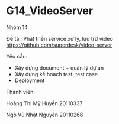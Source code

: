 # G14_VideoServer
Nhóm 14

Đề tài: Phát triển service xử lý, lưu trữ video https://github.com/superdesk/video-server

Yêu cầu: 
  - Xây dựng document + quản lý dự án
  - Xây dựng kế hoạch test, test case
  - Deployment
  
Thành viên:

  Hoàng Thị Mỹ Huyền 20110337

  Ngô Vũ Nhật Nguyên 20110268
